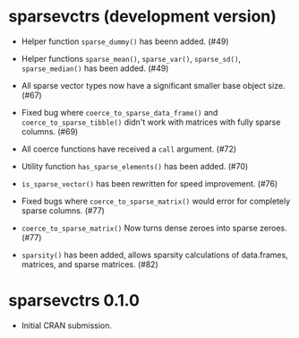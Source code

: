 # sparsevctrs (development version)

* Helper function `sparse_dummy()` has beenn added. (#49)

* Helper functions `sparse_mean()`, `sparse_var()`, `sparse_sd()`, `sparse_median()` has been added. (#49)

* All sparse vector types now have a significant smaller base object size. (#67)

* Fixed bug where `coerce_to_sparse_data_frame()` and `coerce_to_sparse_tibble()` didn't work with matrices with fully sparse columns. (#69)

* All coerce functions have received a `call` argument. (#72)

* Utility function `has_sparse_elements()` has been added. (#70)

* `is_sparse_vector()` has been rewritten for speed improvement. (#76)

* Fixed bugs where `coerce_to_sparse_matrix()` would error for completely sparse columns. (#77)

* `coerce_to_sparse_matrix()` Now turns dense zeroes into sparse zeroes. (#77)

* `sparsity()` has been added, allows sparsity calculations of data.frames, matrices, and sparse matrices. (#82)

# sparsevctrs 0.1.0

* Initial CRAN submission.
